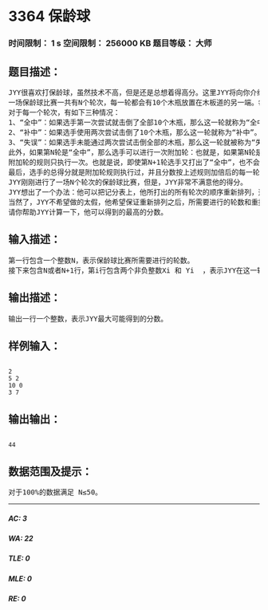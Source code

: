 # 3364 保龄球   
### 时间限制： 1 s     空间限制： 256000 KB     题目等级： 大师  
## 题目描述：  

<pre>
JYY很喜欢打保龄球，虽然技术不高，但是还是总想着得高分。这里JYY将向你介绍他所参加的特殊保龄球比赛的规则，然后请你帮他得到尽量多的分数。 
一场保龄球比赛一共有N个轮次，每一轮都会有10个木瓶放置在木板道的另一端。每一轮中，选手都有两次投球的机会来尝试击倒全部的10个木瓶。对于每一次投球机会，选手投球的得分等于这一次投球所击倒的木瓶数量。选手每一轮的得分是他两次机会击倒全部木瓶的数量。 
对于每一个轮次，有如下三种情况： 
1、“全中”：如果选手第一次尝试就击倒了全部10个木瓶，那么这一轮就称为“全中”。在一个“全中”轮中，由于所有木瓶在第一次尝试中都已经被击倒，所以选手不需要再进行第二次投球尝试。同时，在计算总分时，选手在下一轮的得分将会被乘2计入总分。 
2、“补中”：如果选手使用两次尝试击倒了10个木瓶，那么这一轮就称为“补中”。同时，在计算总分时，选手在下一轮中的第一次尝试的得分将会被乘以2计入总分。 
3、“失误”：如果选手未能通过两次尝试击倒全部的木瓶，那么这一轮就被称为“失误”。同时，在计算总分时，选手在下一轮的得分会被计入总分，没有分数被翻倍。 
此外，如果第N轮是“全中”，那么选手可以进行一次附加轮：也就是，如果第N轮是“全中”，那么选手将一共进行N+1轮比赛。显然，在这种情况下，第N+1轮的分数一定会被加倍。 
附加轮的规则只执行一次。也就是说，即使第N+1轮选手又打出了“全中”，也不会进行第N+2轮比赛。因而，附加轮的成绩不会使得其他轮的分数翻番。 
最后，选手的总得分就是附加轮规则执行过，并且分数按上述规则加倍后的每一轮分数之和。 
JYY刚刚进行了一场N个轮次的保龄球比赛，但是，JYY非常不满意他的得分。 
JYY想出了一个办法：他可以把记分表上，他所打出的所有轮次的顺序重新排列，这样重新排列之后，由于翻倍规则的存在，JYY就可以得到更高的分数了！ 
当然了，JYY不希望做的太假，他希望保证重新排列之后，所需要进行的轮数和重排前所进行的轮数是一致的：比如如果重排前JYY在第N轮打出了“全中”，那么重排之后，第N轮还得是“全中”以保证比赛一共进行N+1轮；同样的，如果JYY第N轮没有打出“全中”，那么重排过后第N轮也不能是全中。 
请你帮助JYY计算一下，他可以得到的最高的分数。
</pre>
  
  
## 输入描述：  

<pre>
第一行包含一个整数N，表示保龄球比赛所需要进行的轮数。 
接下来包含N或者N+1行，第i行包含两个非负整数Xi 和 Yi  ，表示JYY在这一轮两次投球尝试所得到的分数，Xi  表示第一次尝试，Yi  表示第二次尝试。
</pre>
  
  
## 输出描述：  

<pre>
输出一行一个整数，表示JYY最大可能得到的分数。
</pre>
  
  
## 样例输入：  

<pre><code>
2 
5 2 
10 0 
3 7 
</code></pre>
  
  
## 输出输出：  

<pre><code>
44
</code></pre>
  
  
## 数据范围及提示：  

<pre>
对于100%的数据满足 N≤50。
</pre>
  
  
***  

##### AC: 3  
##### WA: 22  
##### TLE: 0  
##### MLE: 0  
##### RE: 0  
